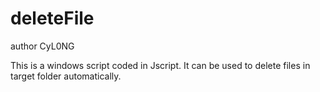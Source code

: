 deleteFile
==========
author CyL0NG

This is a windows script coded in Jscript.
It can be used to delete files in target folder automatically.

